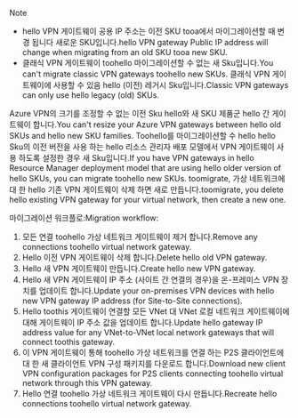 > [!NOTE]
> * <span data-ttu-id="7183b-101">hello VPN 게이트웨이 공용 IP 주소는 이전 SKU tooa에서 마이그레이션할 때 변경 됩니다 새로운 SKU입니다.</span><span class="sxs-lookup"><span data-stu-id="7183b-101">hello VPN gateway Public IP address will change when migrating from an old SKU tooa new SKU.</span></span>
> * <span data-ttu-id="7183b-102">클래식 VPN 게이트웨이 toohello 마이그레이션할 수 없는 새 Sku입니다.</span><span class="sxs-lookup"><span data-stu-id="7183b-102">You can't migrate classic VPN gateways toohello new SKUs.</span></span> <span data-ttu-id="7183b-103">클래식 VPN 게이트웨이에 사용할 수 있음 hello (이전) 레거시 Sku입니다.</span><span class="sxs-lookup"><span data-stu-id="7183b-103">Classic VPN gateways can only use hello legacy (old) SKUs.</span></span>
> 

<span data-ttu-id="7183b-104">Azure VPN의 크기를 조정할 수 없는 이전 Sku hello와 새 SKU 제품군 hello 간 게이트웨이 합니다.</span><span class="sxs-lookup"><span data-stu-id="7183b-104">You can't resize your Azure VPN gateways between hello old SKUs and hello new SKU families.</span></span> <span data-ttu-id="7183b-105">Toohello를 마이그레이션할 수 hello hello Sku의 이전 버전을 사용 하는 hello 리소스 관리자 배포 모델에서 VPN 게이트웨이 사용 하도록 설정한 경우 새 Sku입니다.</span><span class="sxs-lookup"><span data-stu-id="7183b-105">If you have VPN gateways in hello Resource Manager deployment model that are using hello older version of hello SKUs, you can migrate toohello new SKUs.</span></span> <span data-ttu-id="7183b-106">toomigrate, 가상 네트워크에 대 한 hello 기존 VPN 게이트웨이 삭제 하면 새로 만듭니다.</span><span class="sxs-lookup"><span data-stu-id="7183b-106">toomigrate, you delete hello existing VPN gateway for your virtual network, then create a new one.</span></span>

<span data-ttu-id="7183b-107">마이그레이션 워크플로:</span><span class="sxs-lookup"><span data-stu-id="7183b-107">Migration workflow:</span></span>

1. <span data-ttu-id="7183b-108">모든 연결 toohello 가상 네트워크 게이트웨이 제거 합니다.</span><span class="sxs-lookup"><span data-stu-id="7183b-108">Remove any connections toohello virtual network gateway.</span></span>
2. <span data-ttu-id="7183b-109">Hello 이전 VPN 게이트웨이 삭제 합니다.</span><span class="sxs-lookup"><span data-stu-id="7183b-109">Delete hello old VPN gateway.</span></span>
3. <span data-ttu-id="7183b-110">Hello 새 VPN 게이트웨이 만듭니다.</span><span class="sxs-lookup"><span data-stu-id="7183b-110">Create hello new VPN gateway.</span></span>
4. <span data-ttu-id="7183b-111">Hello 새 VPN 게이트웨이 IP 주소 (사이트 간 연결의 경우)을 온-프레미스 VPN 장치를 업데이트 합니다.</span><span class="sxs-lookup"><span data-stu-id="7183b-111">Update your on-premises VPN devices with hello new VPN gateway IP address (for Site-to-Site connections).</span></span>
5. <span data-ttu-id="7183b-112">Hello toothis 게이트웨이 연결할 모든 VNet 대 VNet 로컬 네트워크 게이트웨이에 대해 게이트웨이 IP 주소 값을 업데이트 합니다.</span><span class="sxs-lookup"><span data-stu-id="7183b-112">Update hello gateway IP address value for any VNet-to-VNet local network gateways that will connect toothis gateway.</span></span>
6. <span data-ttu-id="7183b-113">이 VPN 게이트웨이 통해 toohello 가상 네트워크를 연결 하는 P2S 클라이언트에 대 한 새 클라이언트 VPN 구성 패키지를 다운로드 합니다.</span><span class="sxs-lookup"><span data-stu-id="7183b-113">Download new client VPN configuration packages for P2S clients connecting toohello virtual network through this VPN gateway.</span></span>
7. <span data-ttu-id="7183b-114">Hello 연결 toohello 가상 네트워크 게이트웨이 다시 만듭니다.</span><span class="sxs-lookup"><span data-stu-id="7183b-114">Recreate hello connections toohello virtual network gateway.</span></span>
